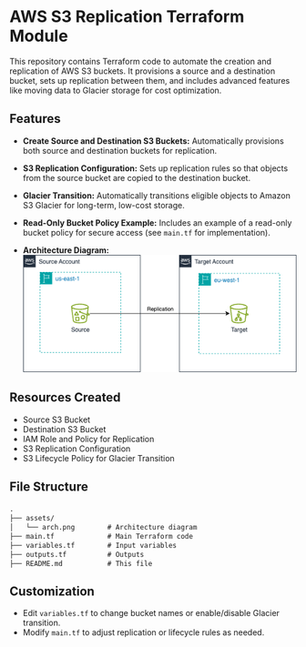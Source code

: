 # AWS S3 Replication Terraform Module

This repository contains Terraform code to automate the creation and replication of AWS S3 buckets. It provisions a source and a destination bucket, sets up replication between them, and includes advanced features like moving data to Glacier storage for cost optimization.

## Features

- **Create Source and Destination S3 Buckets:**
  Automatically provisions both source and destination buckets for replication.

- **S3 Replication Configuration:**
  Sets up replication rules so that objects from the source bucket are copied to the destination bucket.

- **Glacier Transition:**
  Automatically transitions eligible objects to Amazon S3 Glacier for long-term, low-cost storage.

- **Read-Only Bucket Policy Example:**
  Includes an example of a read-only bucket policy for secure access (see `main.tf` for implementation).

- **Architecture Diagram:**
  ![Architecture Diagram](./assets/s3_replication.png)

## Resources Created

- Source S3 Bucket
- Destination S3 Bucket
- IAM Role and Policy for Replication
- S3 Replication Configuration
- S3 Lifecycle Policy for Glacier Transition

## File Structure

```
.
├── assets/
│   └── arch.png        # Architecture diagram
├── main.tf             # Main Terraform code
├── variables.tf        # Input variables
├── outputs.tf          # Outputs
├── README.md           # This file
```

## Customization

- Edit `variables.tf` to change bucket names or enable/disable Glacier transition.
- Modify `main.tf` to adjust replication or lifecycle rules as needed.
